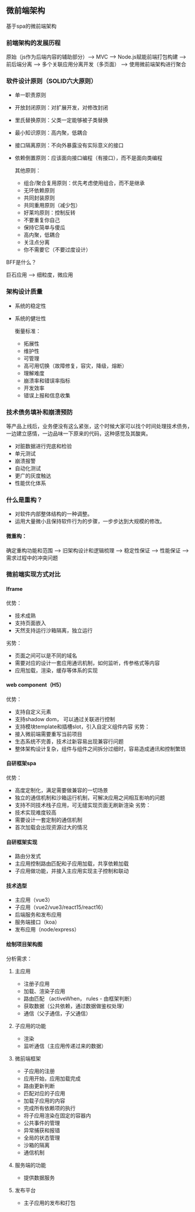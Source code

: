 ## 微前端架构

基于spa的微前端架构

### 前端架构的发展历程

原始（js作为后端内容的辅助部分）——> MVC ——> Node.js赋能前端打包构建 ——> 前后端分离 ——> 多个关联应用分离开发（多页面） ——> 使用微前端架构进行聚合

### 软件设计原则（SOLID六大原则）

* 单一职责原则
* 开放封闭原则：对扩展开发，对修改封闭
* 里氏替换原则：父类一定能够被子类替换
* 最小知识原则：高内聚，低耦合
* 接口隔离原则：不向外暴露没有实际意义的接口
* 依赖倒置原则：应该面向接口编程（有接口），而不是面向类编程

    其他原则：

    * 组合/聚合复用原则：优先考虑使用组合，而不是继承
    * 无环依赖原则
    * 共同封装原则
    * 共同重用原则（减少包）
    * 好莱坞原则：控制反转
    * 不要重复你自己
    * 保持它简单与傻瓜
    * 高内聚，低耦合
    * 关注点分离
    * 你不需要它（不要过度设计）

BFF是什么？

巨石应用 ——> 细粒度，微应用

### 架构设计质量

* 系统的稳定性
* 系统的健壮性

    衡量标准：

    * 拓展性
    * 维护性
    * 可管理
    * 高可用切换（故障修复，容灾，降级，熔断）
    * 理解难度
    * 崩溃率和错误率指标
    * 开发效率
    * 错误上报和信息收集

### 技术债务填补和崩溃预防

等产品上线后，业务便没有这么紧张，这个时候大家可以找个时间处理技术债务，一边建立感情，一边品味一下原来的代码，这种感觉及其酸爽。

* 对脏数据进行兜底和检验
* 单元测试
* 崩溃报警
* 自动化测试
* 更广的灰度触达
* 性能优化体系

### 什么是重构？

* 对软件内部整体结构的一种调整。
* 运用大量微小且保持软件行为的步骤，一步步达到大规模的修改。

#### 微重构：

确定重构功能和范围 ——> 旧架构设计和逻辑梳理 ——> 稳定性保证 ——> 性能保证 ——> 需求过程中的冲突问题

### 微前端实现方式对比

#### Iframe

优势：
* 技术成熟
* 支持页面嵌入
* 天然支持运行沙箱隔离，独立运行

劣势：
* 页面之间可以是不同的域名
* 需要对应的设计一套应用通讯机制，如何监听，传参格式等内容
* 应用加载，渲染，缓存等体系的实现

#### web component（H5）

优势：
* 支持自定义元素
* 支持shadow dom， 可以通过关联进行控制
* 支持模块template和插槽slot，引入自定义组件内容
劣势：
* 接入微前端需要重写当前项目
* 生态系统不完善，技术过新容易出现兼容行问题
* 整体架构设计复杂，组件与组件之间拆分过细时，容易造成通讯和控制繁琐

#### 自研框架spa

优势：
* 高度定制化，满足需要做兼容的一切场景
* 独立的通信机制和沙箱运行机制，可解决应用之间相互影响的问题
* 支持不同技术栈子应用，可无缝实现页面无刷新渲染
劣势：
* 技术实现难度较高
* 需要设计一套定制的通信机制
* 首次加载会出现资源过大的情况

#### 自研框架实现

* 路由分发式
* 主应用控制路由匹配和子应用加载，共享依赖加载
* 子应用做功能，并接入主应用实现主子控制和联动

#### 技术选型

* 主应用（vue3）
* 子应用（vue2/vue3/react15/react16）
* 后端服务和发布应用
* 服务端接口（koa）
* 发布应用（node/express）

#### 绘制项目架构图

分析需求：

1. 主应用
    * 注册子应用
    * 加载、渲染子应用
    * 路由匹配 （activeWhen， rules - 由框架判断）
    * 获取数据（公共依赖，通过数据做鉴权处理）
    * 通信（父子通信，子父通信）

2. 子应用的功能
    * 渲染
    * 监听通信（主应用传递过来的数据）

3. 微前端框架
    * 子应用的注册
    * 应用开始，应用加载完成
    * 路由更新判断
    * 匹配对应的子应用
    * 加载子应用的内容
    * 完成所有依赖项的执行
    * 将子应用渲染在固定的容器内
    * 公共事件的管理
    * 异常捕获和报错
    * 全局的状态管理
    * 沙箱的隔离
    * 通信机制

4. 服务端的功能
    * 提供数据服务

5. 发布平台
    * 主子应用的发布和打包